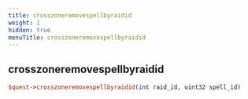 ```yaml
---
title: crosszoneremovespellbyraidid
weight: 1
hidden: true
menuTitle: crosszoneremovespellbyraidid
---
```

## crosszoneremovespellbyraidid
```perl
$quest->crosszoneremovespellbyraidid(int raid_id, uint32 spell_id)
```